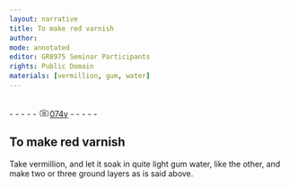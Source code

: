 ```yaml
---
layout: narrative
title: To make red varnish
author:
mode: annotated
editor: GR8975 Seminar Participants
rights: Public Domain
materials: [vermillion, gum, water]
---
```


 <br/>- - - - - <a href="http://gallica.bnf.fr/ark:/12148/btv1b10500001g/f154.image"><img src="../assets/photo-icon.png" alt="folio image: " style="display:inline-block; margin-bottom:-3px;"/>074v</a> - - - - - <br/> 
## To make red varnish

 
Take vermillion, and let it soak in quite light gum water, like the other, and make two or three ground layers as is said above.
 